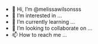 - 👋 Hi, I’m @melissawilsonsss
- 👀 I’m interested in ...
- 🌱 I’m currently learning ...
- 💞️ I’m looking to collaborate on ...
- 📫 How to reach me ...

<!---
melissawilsonsss/melissawilsonsss is a ✨ special ✨ repository because its `README.md` (this file) appears on your GitHub profile.
You can click the Preview link to take a look at your changes.
--->
